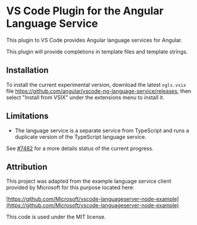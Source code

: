 # VS Code Plugin for the Angular Language Service

This plugin to VS Code provides Angular language services for Angular.

This plugin will provide completions in template files and template strings.

## Installation

To install the current experimental version, download the latest `ngls.vsix` file https://github.com/angular/vscode-ng-language-service/releases, then select "Install from VSIX" under the extensions menu to install it.

## Limitations

- The language service is a separate service from TypeScript and runs a duplicate
  version of the TypeScript language service.

See [#7482](https://github.com/angular/angular/issues/7482) for a more details
status of the current progress.

## Attribution

This project was adapted from the example language service client provided
by Microsoft for this purpose located here:

  [https://github.com/Microsoft/vscode-languageserver-node-example](https://github.com/Microsoft/vscode-languageserver-node-example)

This code is used under the MIT license.
